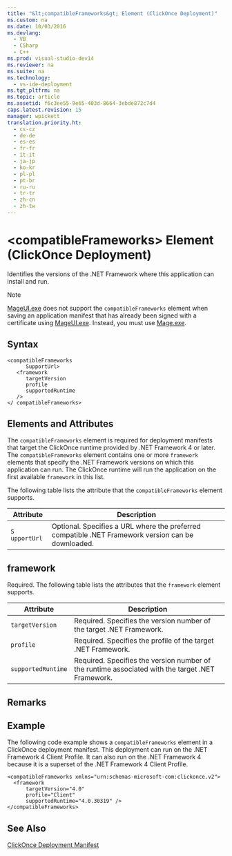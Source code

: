 ```yaml
---
title: "&lt;compatibleFrameworks&gt; Element (ClickOnce Deployment)"
ms.custom: na
ms.date: 10/03/2016
ms.devlang: 
  - VB
  - CSharp
  - C++
ms.prod: visual-studio-dev14
ms.reviewer: na
ms.suite: na
ms.technology: 
  - vs-ide-deployment
ms.tgt_pltfrm: na
ms.topic: article
ms.assetid: f6c3ee55-9e65-403d-8664-3ebde872c7d4
caps.latest.revision: 15
manager: wpickett
translation.priority.ht: 
  - cs-cz
  - de-de
  - es-es
  - fr-fr
  - it-it
  - ja-jp
  - ko-kr
  - pl-pl
  - pt-br
  - ru-ru
  - tr-tr
  - zh-cn
  - zh-tw
---
```

# &lt;compatibleFrameworks&gt; Element (ClickOnce Deployment)
Identifies the versions of the .NET Framework where this application can install and run.  
  
> [!NOTE]
>  [MageUI.exe](../Topic/MageUI.exe%20\(Manifest%20Generation%20and%20Editing%20Tool,%20Graphical%20Client\).md) does not support the `compatibleFrameworks` element when saving an application manifest that has already been signed with a certificate using [MageUI.exe](../Topic/MageUI.exe%20\(Manifest%20Generation%20and%20Editing%20Tool,%20Graphical%20Client\).md). Instead, you must use [Mage.exe](../Topic/Mage.exe%20\(Manifest%20Generation%20and%20Editing%20Tool\).md).  
  
## Syntax  
  
```  
<compatibleFrameworks  
      SupportUrl>   
   <framework  
      targetVersion  
      profile  
      supportedRuntime  
   />   
</ compatibleFrameworks>  
```  
  
## Elements and Attributes  
 The `compatibleFrameworks` element is required for deployment manifests that target the ClickOnce runtime provided by .NET Framework 4 or later. The `compatibleFrameworks` element contains one or more `framework` elements that specify the .NET Framework versions on which this application can run. The ClickOnce runtime will run the application on the first available `framework` in this list.  
  
 The following table lists the attribute that the `compatibleFrameworks` element supports.  
  
|Attribute|Description|  
|---------------|-----------------|  
|`S` `upportUrl`|Optional. Specifies a URL where the preferred compatible .NET Framework version can be downloaded.|  
  
## framework  
 Required. The following table lists the attributes that the `framework` element supports.  
  
|Attribute|Description|  
|---------------|-----------------|  
|`targetVersion`|Required. Specifies the version number of the target .NET Framework.|  
|`profile`|Required. Specifies the profile of the target .NET Framework.|  
|`supportedRuntime`|Required. Specifies the version number of the runtime associated with the target .NET Framework.|  
  
## Remarks  
  
## Example  
 The following code example shows a `compatibleFrameworks` element in a ClickOnce deployment manifest. This deployment can run on the .NET Framework 4 Client Profile. It can also run on the .NET Framework 4 because it is a superset of the .NET Framework 4 Client Profile.  
  
```  
<compatibleFrameworks xmlns="urn:schemas-microsoft-com:clickonce.v2">  
  <framework   
      targetVersion="4.0"   
      profile="Client"   
      supportedRuntime="4.0.30319" />  
</compatibleFrameworks>  
```  
  
## See Also  
 [ClickOnce Deployment Manifest](../VS_IDE/ClickOnce-Deployment-Manifest.md)